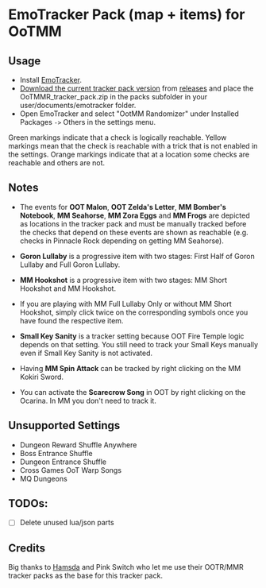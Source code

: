 # EmoTracker Pack (map + items) for OoTMM

## Usage

- Install [EmoTracker](https://emotracker.net/download/).
- [Download the current tracker pack version](https://github.com/jupiter0fire/OoTMMR_tracker_pack/releases/latest/download/OoTMMR_tracker_pack.zip) from [releases](https://github.com/jupiter0fire/OoTMMR_tracker_pack/releases) and place the OoTMMR_tracker_pack.zip in the packs subfolder in your user/documents/emotracker folder.
- Open EmoTracker and select "OotMM Randomizer" under Installed Packages `->` Others in the settings menu.

Green markings indicate that a check is logically reachable. Yellow markings mean that the check is reachable with a trick that is not enabled in the settings. Orange markings indicate that at a location some checks are reachable and others are not.

## Notes

- The events for **OOT Malon**, **OOT Zelda's Letter**, **MM Bomber's Notebook**, **MM Seahorse**, **MM Zora Eggs** and **MM Frogs** are depicted as locations in the tracker pack and must be manually tracked before the checks that depend on these events are shown as reachable (e.g. checks in Pinnacle Rock depending on getting MM Seahorse).

- **Goron Lullaby** is a progressive item with two stages: First Half of Goron Lullaby and Full Goron Lullaby.

- **MM Hookshot** is a progressive item with two stages: MM Short Hookshot and MM Hookshot.

- If you are playing with MM Full Lullaby Only or without MM Short Hookshot, simply click twice on the corresponding symbols once you have found the respective item.

- **Small Key Sanity** is a tracker setting because OOT Fire Temple logic depends on that setting. You still need to track your Small Keys manually even if Small Key Sanity is not activated.

- Having **MM Spin Attack** can be tracked by right clicking on the MM Kokiri Sword.

- You can activate the **Scarecrow Song** in OOT by right clicking on the Ocarina. In MM you don't need to track it.

## Unsupported Settings

- Dungeon Reward Shuffle Anywhere
- Boss Entrance Shuffle
- Dungeon Entrance Shuffle
- Cross Games OoT Warp Songs
- MQ Dungeons

## TODOs:

- [ ] Delete unused lua/json parts

## Credits

Big thanks to [Hamsda](https://github.com/Hamsda/EmoTrackerPacks) and Pink Switch who let me use their OOTR/MMR tracker packs as the base for this tracker pack.